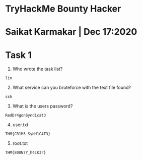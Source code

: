 # TryHackMe Bounty Hacker

# Saikat Karmakar | Dec 17:2020

# Task 1
1. Who wrote the task list? 
```
lin
```
2. What service can you bruteforce with the text file found?
```
ssh
```
3. What is the users password? 
```
RedDr4gonSynd1cat3
```
4. user.txt
```
THM{CR1M3_SyNd1C4T3}
```
5. root.txt
```
THM{80UN7Y_h4cK3r}
```